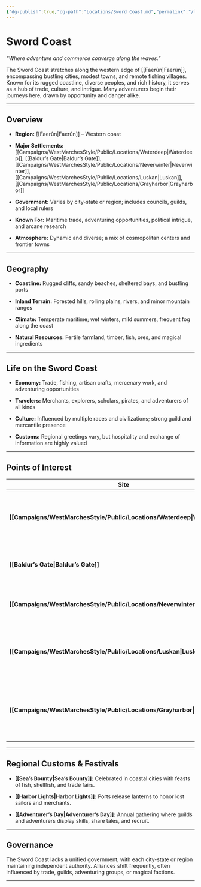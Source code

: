 ```yaml
---
{"dg-publish":true,"dg-path":"Locations/Sword Coast.md","permalink":"/locations/sword-coast/","tags":["sword-coast","location","region"],"dgShowFileTree":true}
---
```


# **Sword Coast**

_“Where adventure and commerce converge along the waves.”_

The Sword Coast stretches along the western edge of [[Faerûn\|Faerûn]], encompassing bustling cities, modest towns, and remote fishing villages. Known for its rugged coastline, diverse peoples, and rich history, it serves as a hub of trade, culture, and intrigue. Many adventurers begin their journeys here, drawn by opportunity and danger alike.

---

## Overview

- **Region:** [[Faerûn\|Faerûn]] – Western coast
    
- **Major Settlements:** [[Campaigns/WestMarchesStyle/Public/Locations/Waterdeep\|Waterdeep]], [[Baldur’s Gate\|Baldur’s Gate]], [[Campaigns/WestMarchesStyle/Public/Locations/Neverwinter\|Neverwinter]], [[Campaigns/WestMarchesStyle/Public/Locations/Luskan\|Luskan]], [[Campaigns/WestMarchesStyle/Public/Locations/Grayharbor\|Grayharbor]]
    
- **Government:** Varies by city-state or region; includes councils, guilds, and local rulers
    
- **Known For:** Maritime trade, adventuring opportunities, political intrigue, and arcane research
    
- **Atmosphere:** Dynamic and diverse; a mix of cosmopolitan centers and frontier towns
    

---

## Geography

- **Coastline:** Rugged cliffs, sandy beaches, sheltered bays, and bustling ports
    
- **Inland Terrain:** Forested hills, rolling plains, rivers, and minor mountain ranges
    
- **Climate:** Temperate maritime; wet winters, mild summers, frequent fog along the coast
    
- **Natural Resources:** Fertile farmland, timber, fish, ores, and magical ingredients
    

---

## Life on the Sword Coast

- **Economy:** Trade, fishing, artisan crafts, mercenary work, and adventuring opportunities
    
- **Travelers:** Merchants, explorers, scholars, pirates, and adventurers of all kinds
    
- **Culture:** Influenced by multiple races and civilizations; strong guild and mercantile presence
    
- **Customs:** Regional greetings vary, but hospitality and exchange of information are highly valued
    

---

## Points of Interest

|Site|Description|
|---|---|
|**[[Campaigns/WestMarchesStyle/Public/Locations/Waterdeep\|Waterdeep]]**|The “City of Splendors,” largest trade hub with thriving markets and intrigue.|
|**[[Baldur’s Gate\|Baldur’s Gate]]**|Fortified port city; center of commerce and political scheming.|
|**[[Campaigns/WestMarchesStyle/Public/Locations/Neverwinter\|Neverwinter]]**|Renowned for craftsmanship and reconstruction after calamity.|
|**[[Campaigns/WestMarchesStyle/Public/Locations/Luskan\|Luskan]]**|Pirate haven and mercenary hub, infamous for lawlessness and danger.|
|**[[Campaigns/WestMarchesStyle/Public/Locations/Grayharbor\|Grayharbor]]**|Modest harbor town known for maritime trade, scholarly pursuits, and foggy streets.|

---

## Regional Customs & Festivals

- **[[Sea’s Bounty\|Sea’s Bounty]]:** Celebrated in coastal cities with feasts of fish, shellfish, and trade fairs.
    
- **[[Harbor Lights\|Harbor Lights]]:** Ports release lanterns to honor lost sailors and merchants.
    
- **[[Adventurer’s Day\|Adventurer’s Day]]:** Annual gathering where guilds and adventurers display skills, share tales, and recruit.
    

---

## Governance

The Sword Coast lacks a unified government, with each city-state or region maintaining independent authority. Alliances shift frequently, often influenced by trade, guilds, adventuring groups, or magical factions.

---


